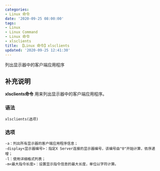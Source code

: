```yaml
---
categories:
- Linux 命令
date: '2020-09-25 08:00:00'
tags:
- Linux
- Linux Command
- Linux 命令
- xlsclients
title: 【Linux 命令】xlsclients
updated: '2020-09-25 12:41:30'
---
```


列出显示器中的客户端应用程序

## 补充说明

**xlsclients命令** 用来列出显示器中的客户端应用程序。

###  语法

```shell
xlsclients(选项)
```

###  选项

```shell
-a：列出所有显示器的客户端应用程序信息；
-display<显示器编号>：指定X Server连接的显示器编号，该编号由"0"开始计算，依序递增；
-l：使用详细格式列表；
-m<最大指令长度>：设置显示指令信息的最大长度，单位以字符计算。
```


